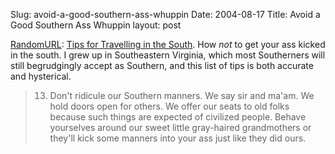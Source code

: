 Slug: avoid-a-good-southern-ass-whuppin
Date: 2004-08-17
Title: Avoid a Good Southern Ass Whuppin
layout: post

<a href="http://randomurl.com">RandomURL</a>: <a href="http://randomurl.com/archives/2004/08/07/313/">Tips for Travelling in the South</a>. How *not* to get your ass kicked in the south. I grew up in Southeastern Virginia, which most Southerners will still begrudgingly accept as Southern, and this list of tips is both accurate and hysterical.

> 13) Don't ridicule our Southern manners. We say sir and ma'am. We hold doors open for others. We offer our seats to old folks because such things are expected of civilized people. Behave yourselves around our sweet little gray-haired grandmothers or they'll kick some manners into your ass just like they did ours.
